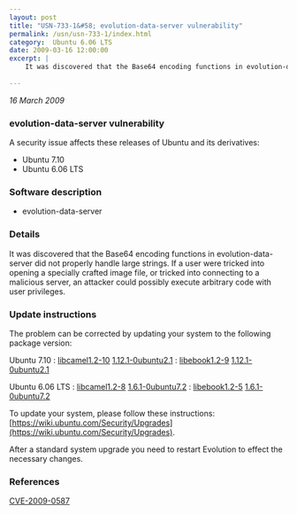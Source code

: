 ```yaml
---
layout: post
title: "USN-733-1&#58; evolution-data-server vulnerability"
permalink: /usn/usn-733-1/index.html
category:  Ubuntu 6.06 LTS
date: 2009-03-16 12:00:00
excerpt: |
    It was discovered that the Base64 encoding functions in evolution-data-server did not properly handle large strings. If a user were tricked into opening a specially crafted image file, or tricked into connecting to a malicious server, an attacker could possibly execute arbitrary code with user privileges. 
    
--- 
```

 
 

*16 March 2009*

### evolution-data-server vulnerability

A security issue affects these releases of Ubuntu and its derivatives:

* Ubuntu 7.10
* Ubuntu 6.06 LTS

### Software description

* evolution-data-server 

### Details

It was discovered that the Base64 encoding functions in evolution-data-server did not properly handle large strings. If a user were tricked into opening a specially crafted image file, or tricked into connecting to a malicious server, an attacker could possibly execute arbitrary code with user privileges. 

### Update instructions

The problem can be corrected by updating your system to the following package version:

Ubuntu 7.10
 : [libcamel1.2-10](https://launchpad.net/ubuntu/+source/evolution-data-server) <span> [1.12.1-0ubuntu2.1](https://launchpad.net/ubuntu/+source/evolution-data-server/1.12.1-0ubuntu2.1) </span> 
 : [libebook1.2-9](https://launchpad.net/ubuntu/+source/evolution-data-server) <span> [1.12.1-0ubuntu2.1](https://launchpad.net/ubuntu/+source/evolution-data-server/1.12.1-0ubuntu2.1) </span> 

Ubuntu 6.06 LTS
 : [libcamel1.2-8](https://launchpad.net/ubuntu/+source/evolution-data-server) <span> [1.6.1-0ubuntu7.2](https://launchpad.net/ubuntu/+source/evolution-data-server/1.6.1-0ubuntu7.2) </span> 
 : [libebook1.2-5](https://launchpad.net/ubuntu/+source/evolution-data-server) <span> [1.6.1-0ubuntu7.2](https://launchpad.net/ubuntu/+source/evolution-data-server/1.6.1-0ubuntu7.2) </span> 

To update your system, please follow these instructions: [https://wiki.ubuntu.com/Security/Upgrades](https://wiki.ubuntu.com/Security/Upgrades).

After a standard system upgrade you need to restart Evolution to effect the necessary changes. 

### References

 
 [CVE-2009-0587](http://people.ubuntu.com/~ubuntu-security/cve/CVE-2009-0587)
 


